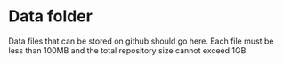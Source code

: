 # Data folder

Data files that can be stored on github should go here.
Each file must be less than 100MB and the total repository size cannot exceed 1GB. 